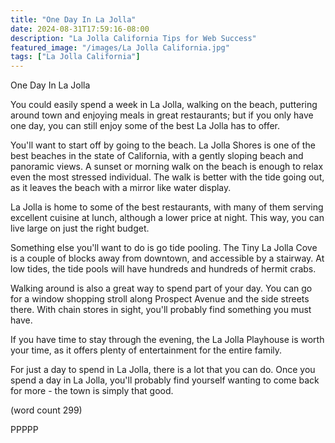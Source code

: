 ```yaml
---
title: "One Day In La Jolla"
date: 2024-08-31T17:59:16-08:00
description: "La Jolla California Tips for Web Success"
featured_image: "/images/La Jolla California.jpg"
tags: ["La Jolla California"]
---
```


One Day In La Jolla

You could easily spend a week in La Jolla, walking
on the beach, puttering around town and enjoying
meals in great restaurants; but if you only have 
one day, you can still enjoy some of the best La
Jolla has to offer.

You'll want to start off by going to the beach.  La
Jolla Shores is one of the best beaches in the 
state of California, with a gently sloping beach
and panoramic views.  A sunset or morning walk
on the beach is enough to relax even the most
stressed individual. The walk is better with the
tide going out, as it leaves the beach with a 
mirror like water display.

La Jolla is home to some of the best restaurants,
with many of them serving excellent cuisine at
lunch, although a lower price at night.  This way,
you can live large on just the right budget.

Something else you'll want to do is go tide pooling.
The Tiny La Jolla Cove is a couple of blocks away
from downtown, and accessible by a stairway.  At
low tides, the tide pools will have hundreds and
hundreds of hermit crabs.

Walking around is also a great way to spend part
of your day.  You can go for a window shopping
stroll along Prospect Avenue and the side streets
there.  With chain stores in sight, you'll 
probably find something you must have.  

If you have time to stay through the evening,
the La Jolla Playhouse is worth your time, as it
offers plenty of entertainment for the entire
family.

For just a day to spend in La Jolla, there is a
lot that you can do.  Once you spend a day in
La Jolla, you'll probably find yourself wanting
to come back for more - the town is simply that
good.

(word count 299)

PPPPP
